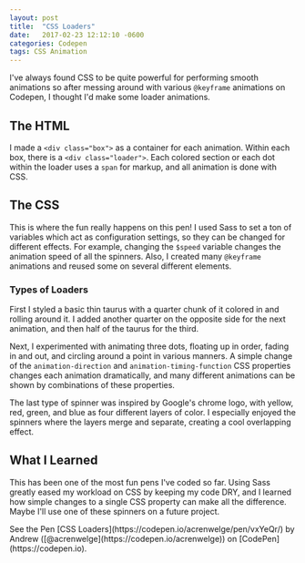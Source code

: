 ```yaml
---
layout: post
title:  "CSS Loaders"
date:   2017-02-23 12:12:10 -0600
categories: Codepen
tags: CSS Animation
---
```

I've always found CSS to be quite powerful for performing smooth animations
so after messing around with various `@keyframe` animations on Codepen,
I thought I'd make some loader animations.
<!--end excerpt-->

## The HTML
I made a `<div class="box">` as a container for each animation. Within each box, there is a
`<div class="loader">`. Each colored section or each dot within the loader uses a `span`
for markup, and all animation is done with CSS.

## The CSS
This is where the fun really happens on this pen! I used Sass to set a ton of variables
which act as configuration settings, so they can be changed for different effects.
For example, changing the `$speed` variable changes the animation speed of all the
spinners. Also, I created many `@keyframe` animations and reused some on several different
elements.

### Types of Loaders
First I styled a basic thin taurus with a quarter chunk of it colored in and
rolling around it. I added another quarter on the opposite side for the next
animation, and then half of the taurus for the third.

Next, I experimented with animating three dots, floating up in order, fading in
and out, and circling around a point in various manners. A simple change of
the `animation-direction` and `animation-timing-function` CSS properties changes
each animation dramatically, and many different animations can be shown by
combinations of these properties.

The last type of spinner was inspired by Google's chrome logo, with yellow,
red, green, and blue as four different layers of color. I especially enjoyed
the spinners where the layers merge and separate, creating a cool overlapping
effect.

## What I Learned
This has been one of the most fun pens I've coded so far. Using Sass greatly eased
my workload on CSS by keeping my code DRY, and I learned how simple changes to a
single CSS property can make all the difference. Maybe I'll use one of these spinners
on a future project.

<p data-height="550" data-theme-id="0" data-slug-hash="vxYeQr" data-preview="true" data-default-tab="css,result" data-user="acrenwelge" data-embed-version="2" data-pen-title="Loaders" class="codepen">
  See the Pen [CSS Loaders](https://codepen.io/acrenwelge/pen/vxYeQr/) by Andrew ([@acrenwelge](https://codepen.io/acrenwelge)) on [CodePen](https://codepen.io).
</p>
